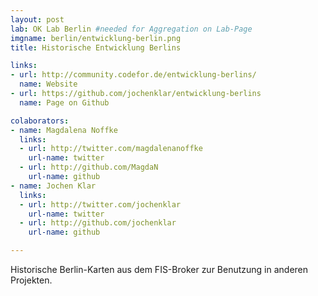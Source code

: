 ```yaml
---
layout: post
lab: OK Lab Berlin #needed for Aggregation on Lab-Page
imgname: berlin/entwicklung-berlin.png
title: Historische Entwicklung Berlins

links: 
- url: http://community.codefor.de/entwicklung-berlins/
  name: Website
- url: https://github.com/jochenklar/entwicklung-berlins
  name: Page on Github

colaborators:
- name: Magdalena Noffke
  links:
  - url: http://twitter.com/magdalenanoffke
    url-name: twitter
  - url: http://github.com/MagdaN
    url-name: github
- name: Jochen Klar
  links:
  - url: http://twitter.com/jochenklar
    url-name: twitter
  - url: http://github.com/jochenklar
    url-name: github

---
```


Historische Berlin-Karten aus dem FIS-Broker zur Benutzung in anderen Projekten. 